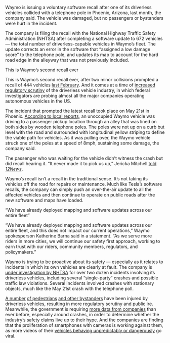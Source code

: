 Waymo is issuing a voluntary software recall after one of its driverless vehicles collided with a telephone pole in Phoenix, Arizona, last month, the company said. The vehicle was damaged, but no passengers or bystanders were hurt in the incident.

The company is filing the recall with the National Highway Traffic Safety Administration (NHTSA) after completing a software update to 672 vehicles — the total number of driverless-capable vehicles in Waymo’s fleet. The update corrects an error in the software that “assigned a low damage score” to the telephone pole, and updates its map to account for the hard road edge in the alleyway that was not previously included.

This is Waymo’s second recall ever

This is Waymo’s second recall ever, after two minor collisions prompted a recall of 444 vehicles [last February](https://www.reuters.com/technology/waymo-updates-software-over-400-recalled-vehicles-nhtsa-2024-02-15/). And it comes at a time of [increased regulatory scrutiny](/24157228/robotaxi-nhtsa-investigations-waymo-tesla-zoox) of the driverless vehicle industry, in which federal investigators are probing almost all the major companies operating autonomous vehicles in the US.

The incident that prompted the latest recall took place on May 21st in Phoenix. [According to local reports](https://www.12news.com/article/news/local/valley/waymo-car-crashes-into-pole-phoenix-arizona/75-0f278aab-7c40-4970-ae21-ac3d57f0ccba), an unoccupied Waymo vehicle was driving to a passenger pickup location through an alley that was lined on both sides by wooden telephone poles. The poles were not up on a curb but level with the road and surrounded with longitudinal yellow striping to define the viable path for vehicles. As it was pulling over, the Waymo vehicle struck one of the poles at a speed of 8mph, sustaining some damage, the company said.

The passenger who was waiting for the vehicle didn’t witness the crash but did recall hearing it. “It never made it to pick us up,” Jericka Mitchell [told *12News*](https://www.12news.com/article/news/local/valley/waymo-car-crashes-into-pole-phoenix-arizona/75-0f278aab-7c40-4970-ae21-ac3d57f0ccba).

Waymo’s recall isn’t a recall in the traditional sense. It’s not taking its vehicles off the road for repairs or maintenance. Much like Tesla’s software recalls, the company can simply push an over-the-air update to all the affected vehicles and then continue to operate on public roads after the new software and maps have loaded.

“We have already deployed mapping and software updates across our entire fleet”

“We have already deployed mapping and software updates across our entire fleet, and this does not impact our current operations,” Waymo spokesperson Katherine Barna said in a statement. “As we serve more riders in more cities, we will continue our safety first approach, working to earn trust with our riders, community members, regulators, and policymakers.”

Waymo is trying to be proactive about its safety — especially as it relates to incidents in which its own vehicles are clearly at fault. The company is [under investigation by NHTSA](/2024/5/14/24156238/waymo-nhtsa-investigation-crash-wrong-side-road) for over two dozen incidents involving its driverless vehicles, including several “single-party” crashes and possible traffic law violations. Several incidents involved crashes with stationary objects, much like the May 21st crash with the telephone poll.

[A number](/2023/11/8/23952051/cruise-recall-950-driverless-cars-pedestrian-crash-injury) [of pedestrians](/2024/2/7/24065063/waymo-driverless-car-strikes-bicyclist-san-francisco-injuries) [and other bystanders](/2024/4/26/24141361/tesla-autopilot-fsd-nhtsa-investigation-report-crash-death) have been injured by driverless vehicles, resulting in more regulatory scrutiny and public ire. Meanwhile, the government is requiring [more data from companies](/2022/6/15/23168088/nhtsa-adas-self-driving-crash-data-tesla) than ever before, especially around crashes, in order to determine whether the industry’s safety claims live up to their hype. And the companies are finding that the proliferation of smartphones with cameras is working against them, as more videos of their [vehicles behaving unpredictably or dangerously](https://www.reddit.com/r/sanfrancisco/comments/1c9zfok/just_people_having_a_fun_time/?utm_source=embedv2&utm_medium=post_embed&utm_content=post_title&embed_host_url=https://cdn.iframe.ly/api/iframe) go viral.
